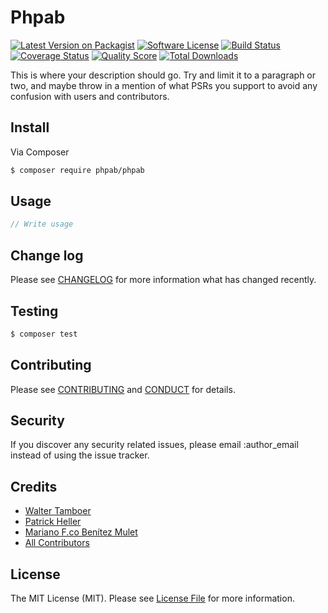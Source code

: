 # Phpab

[![Latest Version on Packagist][ico-version]][link-packagist]
[![Software License][ico-license]](LICENSE.md)
[![Build Status][ico-travis]][link-travis]
[![Coverage Status][ico-scrutinizer]][link-scrutinizer]
[![Quality Score][ico-code-quality]][link-code-quality]
[![Total Downloads][ico-downloads]][link-downloads]

This is where your description should go. Try and limit it to a paragraph or two, and maybe throw in a mention of what
PSRs you support to avoid any confusion with users and contributors.

## Install

Via Composer

``` bash
$ composer require phpab/phpab
```

## Usage

``` php
// Write usage
```

## Change log

Please see [CHANGELOG](CHANGELOG.md) for more information what has changed recently.

## Testing

``` bash
$ composer test
```

## Contributing

Please see [CONTRIBUTING](CONTRIBUTING.md) and [CONDUCT](CONDUCT.md) for details.

## Security

If you discover any security related issues, please email :author_email instead of using the issue tracker.

## Credits

- [Walter Tamboer](https://github.com/waltertamboer)
- [Patrick Heller](https://github.com/psren)
- [Mariano F.co Benítez Mulet](https://github.com/pachico)
- [All Contributors][link-contributors]

## License

The MIT License (MIT). Please see [License File](LICENSE.md) for more information.

[ico-version]: https://img.shields.io/packagist/v/phpab/phpab.svg?style=flat-square
[ico-license]: https://img.shields.io/badge/license-MIT-brightgreen.svg?style=flat-square
[ico-travis]: https://img.shields.io/travis/phpab/phpab/master.svg?style=flat-square
[ico-scrutinizer]: https://img.shields.io/scrutinizer/coverage/g/phpab/phpab.svg?style=flat-square
[ico-code-quality]: https://img.shields.io/scrutinizer/g/phpab/phpab.svg?style=flat-square
[ico-downloads]: https://img.shields.io/packagist/dt/phpab/phpab.svg?style=flat-square

[link-packagist]: https://packagist.org/packages/phpab/phpab
[link-travis]: https://travis-ci.org/phpab/phpab
[link-scrutinizer]: https://scrutinizer-ci.com/g/phpab/phpab/code-structure
[link-code-quality]: https://scrutinizer-ci.com/g/phpab/phpab
[link-downloads]: https://packagist.org/packages/phpab/phpab
[link-author]: https://github.com/:author_username
[link-contributors]: ../../contributors
